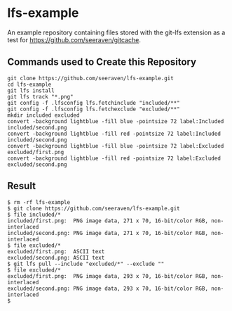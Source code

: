 # lfs-example

An example repository containing files stored with the git-lfs extension
as a test for https://github.com/seeraven/gitcache.


## Commands used to Create this Repository

    git clone https://github.com/seeraven/lfs-example.git
    cd lfs-example
    git lfs install
    git lfs track "*.png"
    git config -f .lfsconfig lfs.fetchinclude "included/**"
    git config -f .lfsconfig lfs.fetchexclude "excluded/**"
    mkdir included excluded
    convert -background lightblue -fill blue -pointsize 72 label:Included included/second.png
    convert -background lightblue -fill red -pointsize 72 label:Included included/second.png
    convert -background lightblue -fill blue -pointsize 72 label:Excluded excluded/first.png
    convert -background lightblue -fill red -pointsize 72 label:Excluded excluded/second.png


## Result

    $ rm -rf lfs-example
    $ git clone https://github.com/seeraven/lfs-example.git
    $ file included/*
    included/first.png:  PNG image data, 271 x 70, 16-bit/color RGB, non-interlaced
    included/second.png: PNG image data, 271 x 70, 16-bit/color RGB, non-interlaced
    $ file excluded/*
    excluded/first.png:  ASCII text
    excluded/second.png: ASCII text
    $ git lfs pull --include "excluded/*" --exclude ""
    $ file excluded/*
    excluded/first.png:  PNG image data, 293 x 70, 16-bit/color RGB, non-interlaced
    excluded/second.png: PNG image data, 293 x 70, 16-bit/color RGB, non-interlaced
    $
